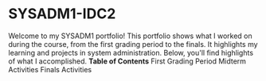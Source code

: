 # SYSADM1-IDC2
Welcome to my SYSADM1 portfolio! This portfolio shows what I worked on during the course, from the first grading period to the finals. It highlights my learning and projects in system administration. Below, you'll find highlights of what I accomplished.
**Table of Contents**
First Grading Period
Midterm Activities
Finals Activities
